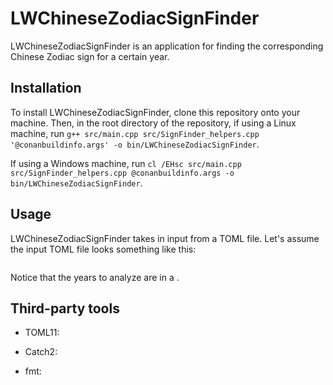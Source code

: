 # LWChineseZodiacSignFinder

LWChineseZodiacSignFinder is an application for finding the corresponding Chinese Zodiac sign for a
certain year.

## Installation

To install LWChineseZodiacSignFinder, clone this repository onto your machine. Then, in the root
directory of the repository, if using a Linux machine, run
`g++ src/main.cpp src/SignFinder_helpers.cpp '@conanbuildinfo.args' -o bin/LWChineseZodiacSignFinder`.

If using a Windows machine, run
`cl /EHsc src/main.cpp src/SignFinder_helpers.cpp @conanbuildinfo.args -o bin/LWChineseZodiacSignFinder`.

## Usage

LWChineseZodiacSignFinder takes in input from a TOML file. Let's assume the input TOML file looks
something like this:

```
```

Notice that the years to analyze are in a .

## Third-party tools

- TOML11:

- Catch2:

- fmt: 
